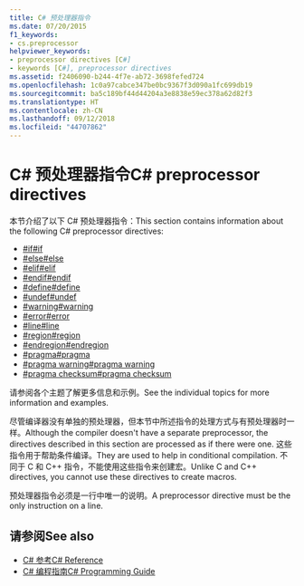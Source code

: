 ```yaml
---
title: C# 预处理器指令
ms.date: 07/20/2015
f1_keywords:
- cs.preprocessor
helpviewer_keywords:
- preprocessor directives [C#]
- keywords [C#], preprocessor directives
ms.assetid: f2406090-b244-4f7e-ab72-3698fefed724
ms.openlocfilehash: 1c0a97cabce347be0bc9367f3d090a1fc699db19
ms.sourcegitcommit: ba5c189bf44d44204a3e8838e59ec378a62d82f3
ms.translationtype: HT
ms.contentlocale: zh-CN
ms.lasthandoff: 09/12/2018
ms.locfileid: "44707862"
---
```

# <a name="c-preprocessor-directives"></a><span data-ttu-id="83508-102">C# 预处理器指令</span><span class="sxs-lookup"><span data-stu-id="83508-102">C# preprocessor directives</span></span>
<span data-ttu-id="83508-103">本节介绍了以下 C# 预处理器指令：</span><span class="sxs-lookup"><span data-stu-id="83508-103">This section contains information about the following C# preprocessor directives:</span></span>

- [<span data-ttu-id="83508-104">#if</span><span class="sxs-lookup"><span data-stu-id="83508-104">#if</span></span>](../../../csharp/language-reference/preprocessor-directives/preprocessor-if.md)
- [<span data-ttu-id="83508-105">#else</span><span class="sxs-lookup"><span data-stu-id="83508-105">#else</span></span>](../../../csharp/language-reference/preprocessor-directives/preprocessor-else.md)
- [<span data-ttu-id="83508-106">#elif</span><span class="sxs-lookup"><span data-stu-id="83508-106">#elif</span></span>](../../../csharp/language-reference/preprocessor-directives/preprocessor-elif.md)
- [<span data-ttu-id="83508-107">#endif</span><span class="sxs-lookup"><span data-stu-id="83508-107">#endif</span></span>](../../../csharp/language-reference/preprocessor-directives/preprocessor-endif.md)
- [<span data-ttu-id="83508-108">#define</span><span class="sxs-lookup"><span data-stu-id="83508-108">#define</span></span>](../../../csharp/language-reference/preprocessor-directives/preprocessor-define.md)
- [<span data-ttu-id="83508-109">#undef</span><span class="sxs-lookup"><span data-stu-id="83508-109">#undef</span></span>](../../../csharp/language-reference/preprocessor-directives/preprocessor-undef.md)
- [<span data-ttu-id="83508-110">#warning</span><span class="sxs-lookup"><span data-stu-id="83508-110">#warning</span></span>](../../../csharp/language-reference/preprocessor-directives/preprocessor-warning.md)
- [<span data-ttu-id="83508-111">#error</span><span class="sxs-lookup"><span data-stu-id="83508-111">#error</span></span>](../../../csharp/language-reference/preprocessor-directives/preprocessor-error.md)
- [<span data-ttu-id="83508-112">#line</span><span class="sxs-lookup"><span data-stu-id="83508-112">#line</span></span>](../../../csharp/language-reference/preprocessor-directives/preprocessor-line.md)
- [<span data-ttu-id="83508-113">#region</span><span class="sxs-lookup"><span data-stu-id="83508-113">#region</span></span>](../../../csharp/language-reference/preprocessor-directives/preprocessor-region.md)
- [<span data-ttu-id="83508-114">#endregion</span><span class="sxs-lookup"><span data-stu-id="83508-114">#endregion</span></span>](../../../csharp/language-reference/preprocessor-directives/preprocessor-endregion.md)
- [<span data-ttu-id="83508-115">#pragma</span><span class="sxs-lookup"><span data-stu-id="83508-115">#pragma</span></span>](../../../csharp/language-reference/preprocessor-directives/preprocessor-pragma.md)
- [<span data-ttu-id="83508-116">#pragma warning</span><span class="sxs-lookup"><span data-stu-id="83508-116">#pragma warning</span></span>](../../../csharp/language-reference/preprocessor-directives/preprocessor-pragma-warning.md)
- [<span data-ttu-id="83508-117">#pragma checksum</span><span class="sxs-lookup"><span data-stu-id="83508-117">#pragma checksum</span></span>](../../../csharp/language-reference/preprocessor-directives/preprocessor-pragma-checksum.md)

<span data-ttu-id="83508-118">请参阅各个主题了解更多信息和示例。</span><span class="sxs-lookup"><span data-stu-id="83508-118">See the individual topics for more information and examples.</span></span>

<span data-ttu-id="83508-119">尽管编译器没有单独的预处理器，但本节中所述指令的处理方式与有预处理器时一样。</span><span class="sxs-lookup"><span data-stu-id="83508-119">Although the compiler doesn't have a separate preprocessor, the directives described in this section are processed as if there were one.</span></span> <span data-ttu-id="83508-120">这些指令用于帮助条件编译。</span><span class="sxs-lookup"><span data-stu-id="83508-120">They are used to help in conditional compilation.</span></span> <span data-ttu-id="83508-121">不同于 C 和 C++ 指令，不能使用这些指令来创建宏。</span><span class="sxs-lookup"><span data-stu-id="83508-121">Unlike C and C++ directives, you cannot use these directives to create macros.</span></span>

<span data-ttu-id="83508-122">预处理器指令必须是一行中唯一的说明。</span><span class="sxs-lookup"><span data-stu-id="83508-122">A preprocessor directive must be the only instruction on a line.</span></span>

## <a name="see-also"></a><span data-ttu-id="83508-123">请参阅</span><span class="sxs-lookup"><span data-stu-id="83508-123">See also</span></span>

- [<span data-ttu-id="83508-124">C# 参考</span><span class="sxs-lookup"><span data-stu-id="83508-124">C# Reference</span></span>](../../../csharp/language-reference/index.md)  
- [<span data-ttu-id="83508-125">C# 编程指南</span><span class="sxs-lookup"><span data-stu-id="83508-125">C# Programming Guide</span></span>](../../../csharp/programming-guide/index.md)

